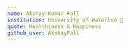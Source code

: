 ```yaml
---
name: Akshay Kumar Pall 
institution: University of Waterloo 🚩 
quote: Healthiness & Happiness 
github_user: AkshayPall
---
```


